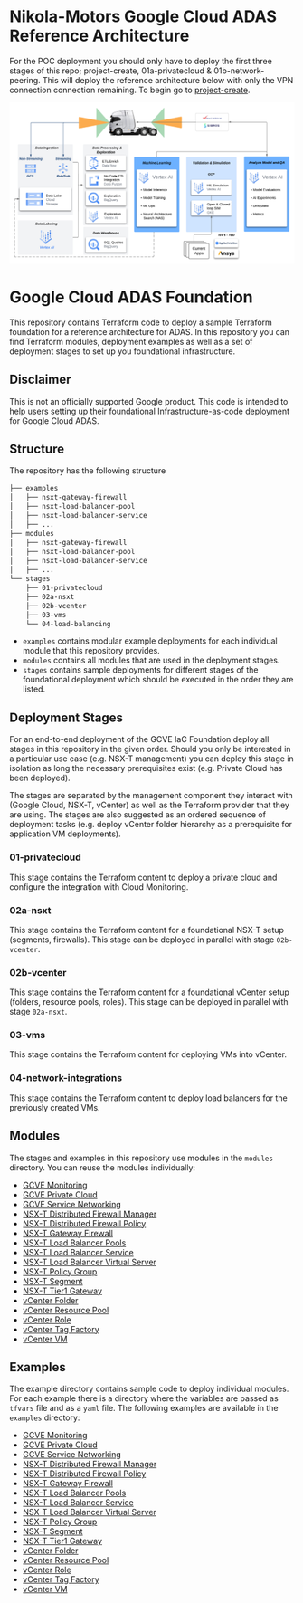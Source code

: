 # Nikola-Motors Google Cloud ADAS Reference Architecture

For the POC deployment you should only have to deploy the first three stages of this repo; project-create, 01a-privatecloud & 01b-network-peering. This will deploy the reference architecture below with only the VPN connection connection remaining.  To begin go to [project-create](./stages/01-privatecloud/project-create). 

<img src="https://github.com/tgaillard1/Nikola-Motors-ADAS-Sandbox/blob/main/docs/NikolaMotors-Sandbox-RA.png" alt="ADAS Architecture"/>

# Google Cloud ADAS Foundation

This repository contains Terraform code to deploy a sample Terraform foundation for a reference architecture for ADAS. In this repository you can find Terraform modules, deployment examples as well as a set of deployment stages to set up you foundational infrastructure.

## Disclaimer

This is not an officially supported Google product. This code is intended to help users setting up their foundational Infrastructure-as-code deployment for Google Cloud ADAS.

## Structure

The repository has the following structure
```
├── examples
│   ├── nsxt-gateway-firewall
│   ├── nsxt-load-balancer-pool
│   ├── nsxt-load-balancer-service
│   ├── ...
├── modules
│   ├── nsxt-gateway-firewall
│   ├── nsxt-load-balancer-pool
│   ├── nsxt-load-balancer-service
│   ├── ...
└── stages
    ├── 01-privatecloud
    ├── 02a-nsxt
    ├── 02b-vcenter
    ├── 03-vms
    └── 04-load-balancing
```

 * `examples` contains modular example deployments for each individual module that this repository provides.
 * `modules` contains all modules that are used in the deployment stages.
 * `stages` contains sample deployments for different stages of the foundational deployment which should be executed in the order they are listed.

## Deployment Stages

For an end-to-end deployment of the GCVE IaC Foundation deploy all stages in this repository in the given order. Should you only be interested in a particular use case (e.g. NSX-T management) you can deploy this stage in isolation as long the necessary prerequisites exist (e.g. Private Cloud has been deployed).

The stages are separated by the management component they interact with (Google Cloud, NSX-T, vCenter) as well as the Terraform provider that they are using. The stages are also suggested as an ordered sequence of deployment tasks (e.g. deploy vCenter folder hierarchy as a prerequisite for application VM deployments).

### 01-privatecloud
This stage contains the Terraform content to deploy a private cloud and configure the integration with Cloud Monitoring.

### 02a-nsxt
This stage contains the Terraform content for a foundational NSX-T setup (segments, firewalls). This stage can be deployed in parallel with stage `02b-vcenter`.

### 02b-vcenter
This stage contains the Terraform content for a foundational vCenter setup (folders, resource pools, roles). This stage can be deployed in parallel with stage `02a-nsxt`.

### 03-vms
This stage contains the Terraform content for deploying VMs into vCenter.

### 04-network-integrations
This stage contains the Terraform content to deploy load balancers for the previously created VMs.


## Modules

The stages and examples in this repository use modules in the `modules` directory. You can reuse the modules individually:

 * [GCVE Monitoring](./modules/gcve-monitoring)
 * [GCVE Private Cloud](./modules/gcve-private-cloud)
 * [GCVE Service Networking](./modules/gcve-service-networking)
 * [NSX-T Distributed Firewall Manager](./modules/nsxt-distributed-firewall-manager)
 * [NSX-T Distributed Firewall Policy](./modules/nsxt-distributed-firewall-policy)
 * [NSX-T Gateway Firewall](./modules/nsxt-gateway-firewall)
 * [NSX-T Load Balancer Pools](./modules/nsxt-load-balancer-pool)
 * [NSX-T Load Balancer Service](./modules/nsxt-load-balancer-service)
 * [NSX-T Load Balancer Virtual Server](./modules/nsxt-load-balancer-virtual-server)
 * [NSX-T Policy Group](./modules/nsxt-policy-group)
 * [NSX-T Segment](./modules/nsxt-segment)
 * [NSX-T Tier1 Gateway](./modules/nsxt-tier1-gateway)
 * [vCenter Folder](./modules/vcenter-folder)
 * [vCenter Resource Pool](./modules/vcenter-resource-pool)
 * [vCenter Role](./modules/vcenter-role)
 * [vCenter Tag Factory](./modules/vcenter-tag-factory)
 * [vCenter VM](./modules/vcenter-vm)

## Examples

The example directory contains sample code to deploy individual modules. For each example there is a directory where the variables are passed as `tfvars` file and as a `yaml` file. The following examples are available in the `examples` directory:

 * [GCVE Monitoring](./examples/gcve-monitoring)
 * [GCVE Private Cloud](./examples/gcve-private-cloud)
 * [GCVE Service Networking](./examples/gcve-service-networking)
 * [NSX-T Distributed Firewall Manager](./examples/nsxt-distributed-firewall-manager)
 * [NSX-T Distributed Firewall Policy](./examples/nsxt-distributed-firewall-policy)
 * [NSX-T Gateway Firewall](./examples/nsxt-gateway-firewall)
 * [NSX-T Load Balancer Pools](./examples/nsxt-load-balancer-pool)
 * [NSX-T Load Balancer Service](./examples/nsxt-load-balancer-service)
 * [NSX-T Load Balancer Virtual Server](./examples/nsxt-load-balancer-virtual-server)
 * [NSX-T Policy Group](./examples/nsxt-policy-group)
 * [NSX-T Segment](./examples/nsxt-segment)
 * [NSX-T Tier1 Gateway](./examples/nsxt-tier1-gateway)
 * [vCenter Folder](./examples/vcenter-folder)
 * [vCenter Resource Pool](./examples/vcenter-resource-pool)
 * [vCenter Role](./examples/vcenter-role)
 * [vCenter Tag Factory](./examples/vcenter-tag-factory)
 * [vCenter VM](./examples/vcenter-vm)
